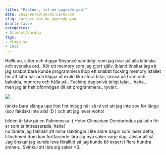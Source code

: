 ```yaml
---
title: "Partner, let me upgrade you!"
date: 2012-05-08T19:45:51+01:00
slug: partner-let-me-upgrade-you
draft: false
categories:
- Allmänt/Vardag
tags:
- blogg.se
- 2012
---
```

Hellluuu, sitter och diggar Beyoncé samtidigt som jag övar på alla latinska och svenska ord.. Kör ett memory som jag gjort själv, ibland önskar jag att jag snabbt bara kunde programmera ihop ett snabbt fucking memory istället för att sitta här och klippa ut exakt lika stora bitar, skriva på fram och baksida, numrera och hålla på.. Fucking dagisnivå ärligt talat .. haha..  
men jag är helt oförmögen till att programmera.. tyvärr..  
  
![](/assets/images/blogg.se/palmmossa1_201788604.jpg)  
  
tänkte bara slänga upp litet fint inlägg här så ni vet att jag inte sov för länge (sov faktiskt inte alls! :D ) och att jag lever woho!  
  
bilden är btw på en Palmmossa :) Heter Climacium Dendoriodes på latin för er som är intresserade, haha!  
nu tänkte jag faktiskt att mina släktingar i lite äldre dagar som läser detta, tillochmed dom kan fortfarande lära sig nya saker varje dag. Jävlar alltså. Jag önskar jag kunde leva föralltid så jag kunde bli expert i flera hundra ämnen.. Svinkul att lära sig saker <3..